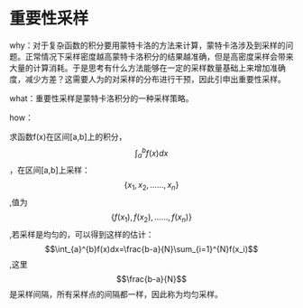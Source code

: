 # 重要性采样

why：对于复杂函数的积分要用蒙特卡洛的方法来计算，蒙特卡洛涉及到采样的问题。正常情况下采样密度越高蒙特卡洛积分的结果越准确，但是高密度采样会带来大量的计算消耗。于是思考有什么方法能够在一定的采样数量基础上来增加准确度，减少方差？这需要人为的对采样的分布进行干预，因此引申出重要性采样。

what：重要性采样是蒙特卡洛积分的一种采样策略。

how：

求函数f(x)在区间[a,b]上的积分，$$\int_{a}^{b}f(x)dx$$，在区间[a,b]上采样：$$\left\{x_1,x_2,……,x_n\right\}$$,值为$$\left\{f(x_1),f(x_2),……,f(x_n)\right\}$$,若采样是均匀的，可以得到这样的估计：$$\int_{a}^{b}f(x)dx=\frac{b-a}{N}\sum_{i=1}^{N}f(x_i)$$,这里$$\frac{b-a}{N}$$是采样间隔，所有采样点的间隔都一样，因此称为均匀采样。